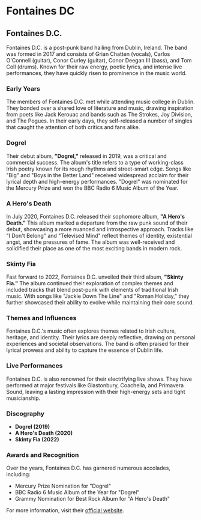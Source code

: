 # Fontaines DC

## Fontaines D.C.

Fontaines D.C. is a post-punk band hailing from Dublin, Ireland. The band was formed in 2017 and consists of Grian Chatten (vocals), Carlos O'Connell (guitar), Conor Curley (guitar), Conor Deegan III (bass), and Tom Coll (drums). Known for their raw energy, poetic lyrics, and intense live performances, they have quickly risen to prominence in the music world.

### Early Years

The members of Fontaines D.C. met while attending music college in Dublin. They bonded over a shared love of literature and music, drawing inspiration from poets like Jack Kerouac and bands such as The Strokes, Joy Division, and The Pogues. In their early days, they self-released a number of singles that caught the attention of both critics and fans alike.

### Dogrel

Their debut album, **"Dogrel,"** released in 2019, was a critical and commercial success. The album's title refers to a type of working-class Irish poetry known for its rough rhythms and street-smart edge. Songs like "Big" and "Boys in the Better Land" received widespread acclaim for their lyrical depth and high-energy performances. "Dogrel" was nominated for the Mercury Prize and won the BBC Radio 6 Music Album of the Year.

### A Hero's Death

In July 2020, Fontaines D.C. released their sophomore album, **"A Hero's Death."** This album marked a departure from the raw punk sound of their debut, showcasing a more nuanced and introspective approach. Tracks like "I Don't Belong" and "Televised Mind" reflect themes of identity, existential angst, and the pressures of fame. The album was well-received and solidified their place as one of the most exciting bands in modern rock.

### Skinty Fia

Fast forward to 2022, Fontaines D.C. unveiled their third album, **"Skinty Fia."** The album continued their exploration of complex themes and included tracks that blend post-punk with elements of traditional Irish music. With songs like "Jackie Down The Line" and "Roman Holiday," they further showcased their ability to evolve while maintaining their core sound.

### Themes and Influences

Fontaines D.C.'s music often explores themes related to Irish culture, heritage, and identity. Their lyrics are deeply reflective, drawing on personal experiences and societal observations. The band is often praised for their lyrical prowess and ability to capture the essence of Dublin life.

### Live Performances

Fontaines D.C. is also renowned for their electrifying live shows. They have performed at major festivals like Glastonbury, Coachella, and Primavera Sound, leaving a lasting impression with their high-energy sets and tight musicianship.

### Discography

* **Dogrel (2019)**
* **A Hero's Death (2020)**
* **Skinty Fia (2022)**

### Awards and Recognition

Over the years, Fontaines D.C. has garnered numerous accolades, including:

* Mercury Prize Nomination for "Dogrel"
* BBC Radio 6 Music Album of the Year for "Dogrel"
* Grammy Nomination for Best Rock Album for "A Hero's Death"

For more information, visit their [official website](https://fontainesdc.com).
